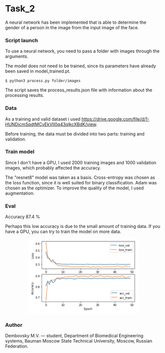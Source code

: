 # Task_2
A neural network has been implemented that is able to determine the gender of a person in the image from the input image of the face.

### Script launch
To use a neural network, you need to pass a folder with images through the arguments.

The model does not need to be trained, since its parameters have already been saved in model_trained.pt.
```
$ python3 process.py folder/images
```
The script saves the process_results.json file with information about the processing results.

### Data
As a training and valid dataset i used https://drive.google.com/file/d/1-HUNDjcmSqdtMCvEkVlI0q43qlkcXBdK/view.

Before training, the data must be divided into two parts: training and validation.

### Train model
Since I don't have a GPU, I used 2000 training images and 1000 validation images, which probably affected the accuracy.

The "resnet8" model was taken as a basis. Cross-entropy was chosen as the loss function, since it is well suited for binary classification. Adam was chosen as the optimizer. To improve the quality of the model, I used augmentation.

### Eval
Accuracy 87.4 %

Perhaps this low accuracy is due to the small amount of training data. If you have a GPU, you can try to train the model on more data.

<p align="center"><img src="eval.png" width="360"\></p>

### Author
Dembovsky M.V. — student, Department of Biomedical Engineering systems, Bauman Moscow State Technical University, Moscow, Russian Federation.
